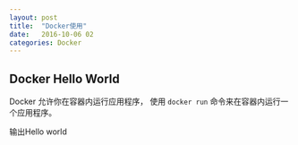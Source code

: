```yaml
---
layout: post
title:  "Docker使用"
date:   2016-10-06 02
categories: Docker
---
```






## Docker Hello World ##

Docker 允许你在容器内运行应用程序， 使用 `docker run` 命令来在容器内运行一个应用程序。

输出Hello world

